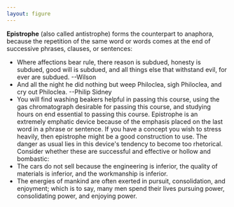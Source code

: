 ```yaml
---
layout: figure
---
```


**Epistrophe** (also called antistrophe) forms the counterpart to anaphora, because the repetition of the same word or words comes at the end of successive phrases, clauses, or sentences:
 - Where affections bear rule, there reason is subdued, honesty is subdued, good will is subdued, and all things else that withstand evil, for ever are subdued. --Wilson
 - And all the night he did nothing but weep Philoclea, sigh Philoclea, and cry out Philoclea. --Philip Sidney
 - You will find washing beakers helpful in passing this course, using the gas chromatograph desirable for passing this course, and studying hours on end essential to passing this course.
Epistrophe is an extremely emphatic device because of the emphasis placed on the last word in a phrase or sentence. If you have a concept you wish to stress heavily, then epistrophe might be a good construction to use. The danger as usual lies in this device's tendency to become too rhetorical. Consider whether these are successful and effective or hollow and bombastic:
 - The cars do not sell because the engineering is inferior, the quality of materials is inferior, and the workmanship is inferior.
 - The energies of mankind are often exerted in pursuit, consolidation, and enjoyment; which is to say, many men spend their lives pursuing power, consolidating power, and enjoying power.